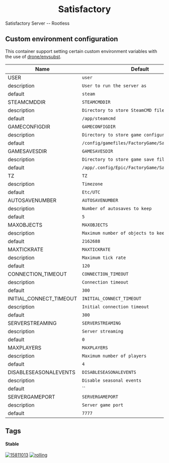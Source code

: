 <!---
NOTE: AUTO-GENERATED FILE
to edit this file, instead edit its template at: ./github/scripts/templates/container/README.md.j2
-->
<div align="center">

# Satisfactory

</div>

Satisfactory Server -- Rootless

## Custom environment configuration

This container support setting certain custom environment variables with the use of [drone/envsubst](https://github.com/drone/envsubst).

| Name                    | Default                                         |
|-------------------------|-------------------------------------------------|
| USER                    | `user`                                          |
| description             | `User to run the server as`                     |
| default                 | `steam`                                         |
| STEAMCMDDIR             | `STEAMCMDDIR`                                   |
| description             | `Directory to store SteamCMD files`             |
| default                 | `/app/steamcmd`                                 |
| GAMECONFIGDIR           | `GAMECONFIGDIR`                                 |
| description             | `Directory to store game configuration files`   |
| default                 | `/config/gamefiles/FactoryGame/Saved`           |
| GAMESAVESDIR            | `GAMESAVESDIR`                                  |
| description             | `Directory to store game save files`            |
| default                 | `/app/.config/Epic/FactoryGame/Saved/SaveGames` |
| TZ                      | `TZ`                                            |
| description             | `Timezone`                                      |
| default                 | `Etc/UTC`                                       |
| AUTOSAVENUMBER          | `AUTOSAVENUMBER`                                |
| description             | `Number of autosaves to keep`                   |
| default                 | `5`                                             |
| MAXOBJECTS              | `MAXOBJECTS`                                    |
| description             | `Maximum number of objects to keep in memory`   |
| default                 | `2162688`                                       |
| MAXTICKRATE             | `MAXTICKRATE`                                   |
| description             | `Maximum tick rate`                             |
| default                 | `120`                                           |
| CONNECTION_TIMEOUT      | `CONNECTION_TIMEOUT`                            |
| description             | `Connection timeout`                            |
| default                 | `300`                                           |
| INITIAL_CONNECT_TIMEOUT | `INITIAL_CONNECT_TIMEOUT`                       |
| description             | `Initial connection timeout`                    |
| default                 | `300`                                           |
| SERVERSTREAMING         | `SERVERSTREAMING`                               |
| description             | `Server streaming`                              |
| default                 | `0`                                             |
| MAXPLAYERS              | `MAXPLAYERS`                                    |
| description             | `Maximum number of players`                     |
| default                 | `4`                                             |
| DISABLESEASONALEVENTS   | `DISABLESEASONALEVENTS`                         |
| description             | `Disable seasonal events`                       |
| default                 | ``                                              |
| SERVERGAMEPORT          | `SERVERGAMEPORT`                                |
| description             | `Server game port`                              |
| default                 | `7777`                                          |

## Tags

#### Stable



[![15811013](https://img.shields.io/badge/15811013-blue?style=flat-square)](https://github.com/shamubernetes/containers/pkgs/container/satisfactory/280108056?tag=15811013)
 [![rolling](https://img.shields.io/badge/rolling-green?style=flat-square)](https://github.com/shamubernetes/containers/pkgs/container/satisfactory/280108056?tag=rolling)

